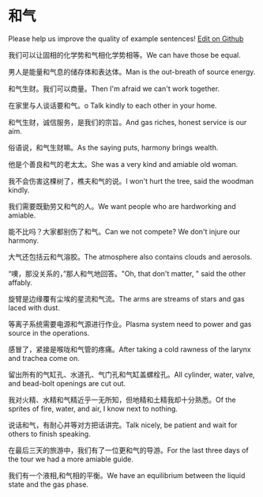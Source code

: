 # 和气

Please help us improve the quality of example sentences! [Edit on Github](https://github.com/jiyushe/jiyu-example-sentence-source/blob/main/chinese/heqi_1.md)

<p><span class="chinese">我们可以让固相的化学势和气相化学势相等。</span><span class="english">We can have those be equal.</span></p>

<p><span class="chinese">男人是能量和气息的储存体和表达体。</span><span class="english">Man is the out-breath of source energy.</span></p>

<p><span class="chinese">和气生财。我们可以商量。</span><span class="english">Then I'm afraid we can't work together.</span></p>

<p><span class="chinese">在家里与人谈话要和气。</span><span class="english">o Talk kindly to each other in your home.</span></p>

<p><span class="chinese">和气生财，诚信服务，是我们的宗旨。</span><span class="english">And gas riches, honest service is our aim.</span></p>

<p><span class="chinese">俗语说，和气生财嘛。</span><span class="english">As the saying puts, harmony brings wealth.</span></p>

<p><span class="chinese">他是个善良和气的老太太。</span><span class="english">She was a very kind and amiable old woman.</span></p>

<p><span class="chinese">我不会伤害这棵树了，樵夫和气的说。</span><span class="english">I won't hurt the tree, said the woodman kindly.</span></p>

<p><span class="chinese">我们需要既勤劳又和气的人。</span><span class="english">We want people who are hardworking and amiable.</span></p>

<p><span class="chinese">能不比吗？大家都别伤了和气。</span><span class="english">Can we not compete? We don't injure our harmony.</span></p>

<p><span class="chinese">大气还包括云和气溶胶。</span><span class="english">The atmosphere also contains clouds and aerosols.</span></p>

<p><span class="chinese">“噢，那没关系的，”那人和气地回答。</span><span class="english">"Oh, that don't matter, " said the other affably.</span></p>

<p><span class="chinese">旋臂是边缘覆有尘埃的星流和气流。</span><span class="english">The arms are streams of stars and gas laced with dust.</span></p>

<p><span class="chinese">等离子系统需要电源和气源进行作业。</span><span class="english">Plasma system need to power and gas source in the operations.</span></p>

<p><span class="chinese">感冒了，紧接是喉咙和气管的疼痛。</span><span class="english">After taking a cold rawness of the larynx and trachea come on.</span></p>

<p><span class="chinese">留出所有的气缸孔、水道孔、气门孔和气缸盖螺栓孔。</span><span class="english">All cylinder, water, valve, and bead-bolt openings are cut out.</span></p>

<p><span class="chinese">我对火精、水精和气精近乎一无所知，但地精和土精我却十分熟悉。</span><span class="english">Of the sprites of fire, water, and air, I know next to nothing.</span></p>

<p><span class="chinese">说话和气，有耐心并等对方把话讲完。</span><span class="english">Talk nicely, be patient and wait for others to finish speaking.</span></p>

<p><span class="chinese">在最后三天的旅游中，我们有了一位更和气的导游。</span><span class="english">For the last three days of the tour we had a more amiable guide.</span></p>

<p><span class="chinese">我们有一个液相,和气相的平衡。</span><span class="english">We have an equilibrium between the liquid state and the gas phase.</span></p>


